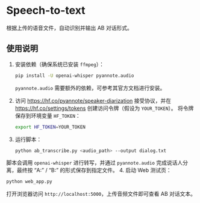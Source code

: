 # Speech-to-text

根据上传的语音文件，自动识别并输出 AB 对话形式。

## 使用说明

1. 安装依赖（确保系统已安装 `ffmpeg`）：
   ```bash
   pip install -U openai-whisper pyannote.audio
   ```
   `pyannote.audio` 需要额外的依赖，可参考其官方文档进行安装。

2. 访问 <https://hf.co/pyannote/speaker-diarization> 接受协议，并在
   <https://hf.co/settings/tokens> 创建访问令牌（假设为 `YOUR_TOKEN`）。
   将令牌保存到环境变量 `HF_TOKEN`：
   ```bash
   export HF_TOKEN=YOUR_TOKEN
   ```

3. 运行脚本：
   ```bash
   python ab_transcribe.py <audio_path> --output dialog.txt
   ```

脚本会调用 `openai-whisper` 进行转写，并通过 `pyannote.audio` 完成说话人分离，最终按 “A:” / “B:” 的形式保存到指定文件。
4. 启动 Web 测试页：
   ```bash
   python web_app.py
   ```
   打开浏览器访问 `http://localhost:5000`，上传音频文件即可查看 AB 对话文本。
